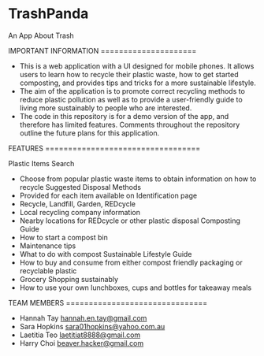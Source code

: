 # TrashPanda
An App About Trash

IMPORTANT INFORMATION =====================

 - This is a web application with a UI designed for mobile phones. It allows users to learn how to recycle their plastic waste, how to get started composting, and provides tips and tricks for a more sustainable lifestyle. 
 - The aim of the application is to promote correct recycling methods to reduce plastic pollution as well as to provide a user-friendly guide to living more sustainably to people who are interested.
 - The code in this repository is for a demo version of the app, and therefore has limited features. Comments throughout the repository outline the future plans for this application.

FEATURES ==================================

Plastic Items Search
 - Choose from popular plastic waste items to obtain information on how to recycle
Suggested Disposal Methods
 - Provided for each item available on Identification page
 - Recycle, Landfill, Garden, REDcycle
 - Local recycling company information
 - Nearby locations for REDcycle or other plastic disposal
Composting Guide
 - How to start a compost bin 
 - Maintenance tips
 - What to do with compost
Sustainable Lifestyle Guide
 - How to buy and consume from either compost friendly packaging or recyclable plastic 
 - Grocery Shopping sustainably
 - How to use your own lunchboxes, cups and bottles for takeaway meals

TEAM MEMBERS ===============================

- Hannah Tay hannah.en.tay@gmail.com
- Sara Hopkins sara01hopkins@yahoo.com.au
- Laetitia Teo laetitiat8888@gmail.com 
- Harry Choi beaver.hacker@gmail.com
